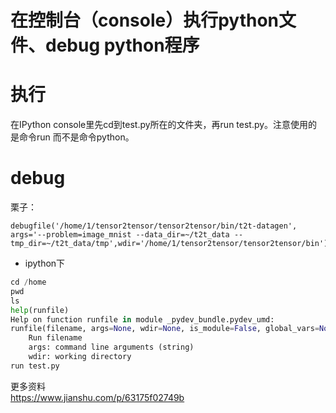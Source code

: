 # 在控制台（console）执行python文件、debug python程序  

# 执行    
在IPython console里先cd到test.py所在的文件夹，再run test.py。注意使用的是命令run 而不是命令python。    
# debug    
栗子：    
```    
debugfile('/home/1/tensor2tensor/tensor2tensor/bin/t2t-datagen', args='--problem=image_mnist --data_dir=~/t2t_data --tmp_dir=~/t2t_data/tmp',wdir='/home/1/tensor2tensor/tensor2tensor/bin')    
```    
    
* ipython下    
    
```python    
cd /home    
pwd    
ls    
help(runfile)    
Help on function runfile in module _pydev_bundle.pydev_umd:    
runfile(filename, args=None, wdir=None, is_module=False, global_vars=None)    
    Run filename    
    args: command line arguments (string)    
    wdir: working directory    
run test.py     
```    
    
更多资料    
https://www.jianshu.com/p/63175f02749b    
